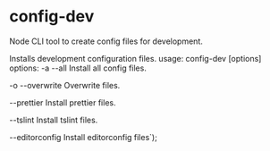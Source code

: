 # config-dev

Node CLI tool to create config files for development.

Installs development configuration files.
usage: config-dev [options]
options:
   -a
   --all
      Install all config files.

   -o
   --overwrite
      Overwrite files.

   --prettier
      Install prettier files.

   --tslint
      Install tslint files.
      
   --editorconfig
      Install editorconfig files`);
